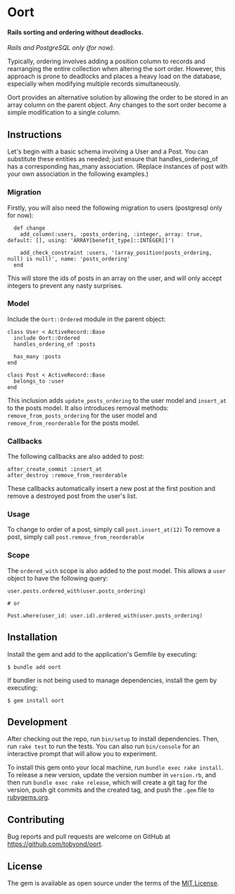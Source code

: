 # Oort

#### Rails sorting and ordering without deadlocks.

*Rails and PostgreSQL only (for now).*

Typically, ordering involves adding a position column to records and rearranging the entire collection when altering the sort order. However, this approach is prone to deadlocks and places a heavy load on the database, especially when modifying multiple records simultaneously.

Oort provides an alternative solution by allowing the order to be stored in an array column on the parent object. Any changes to the sort order become a simple modification to a single column.


## Instructions

Let's begin with a basic schema involving a User and a Post. You can substitute these entities as needed; just ensure that handles_ordering_of has a corresponding has_many association. (Replace instances of post with your own association in the following examples.)

### Migration

Firstly, you will also need the following migration to users (postgresql only for now):

```
  def change
    add_column(:users, :posts_ordering, :integer, array: true, default: [], using: 'ARRAY[benefit_type]::INTEGER[]')

    add_check_constraint :users, '(array_position(posts_ordering, null) is null)', name: 'posts_ordering'
  end
```

This will store the ids of posts in an array on the user, and will only accept integers to prevent any nasty surprises.

### Model

Include the `Oort::Ordered` module in the parent object:

```
class User < ActiveRecord::Base
  include Oort::Ordered
  handles_ordering_of :posts

  has_many :posts
end

class Post < ActiveRecord::Base
  belongs_to :user
end

```

This inclusion adds `update_posts_ordering` to the user model and `insert_at` to the posts model. It also introduces removal methods: `remove_from_posts_ordering` for the user model and `remove_from_reorderable` for the posts model.


### Callbacks

The following callbacks are also added to post:

```
after_create_commit :insert_at
after_destroy :remove_from_reorderable
```

These callbacks automatically insert a new post at the first position and remove a destroyed post from the user's list.

### Usage
To change to order of a post, simply call `post.insert_at(12)`
To remove a post, simply call `post.remove_from_reorderable`

### Scope
The `ordered_with` scope is also added to the post model. This allows a `user` object to have the following query:

```
user.posts.ordered_with(user.posts_ordering)

# or

Post.where(user_id: user.id).ordered_with(user.posts_ordering)
```


## Installation

Install the gem and add to the application's Gemfile by executing:

    $ bundle add oort

If bundler is not being used to manage dependencies, install the gem by executing:

    $ gem install oort


## Development

After checking out the repo, run `bin/setup` to install dependencies. Then, run `rake test` to run the tests. You can also run `bin/console` for an interactive prompt that will allow you to experiment.

To install this gem onto your local machine, run `bundle exec rake install`. To release a new version, update the version number in `version.rb`, and then run `bundle exec rake release`, which will create a git tag for the version, push git commits and the created tag, and push the `.gem` file to [rubygems.org](https://rubygems.org).

## Contributing

Bug reports and pull requests are welcome on GitHub at https://github.com/tobyond/oort.

## License

The gem is available as open source under the terms of the [MIT License](https://opensource.org/licenses/MIT).
